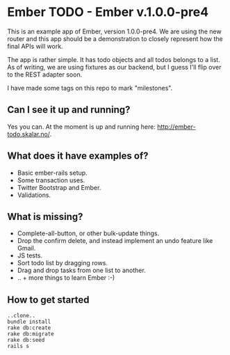 Ember TODO - Ember v.1.0.0-pre4
===============================

This is an example app of Ember, version 1.0.0-pre4.
We are using the new router and this app should be a demonstration
to closely represent how the final APIs will work.

The app is rather simple. It has todo objects and all todos belongs to a list.
As of writing, we are using fixtures as our backend, but I guess I'll flip over
to the REST adapter soon.

I have made some tags on this repo to mark "milestones".


Can I see it up and running?
----------------------------
Yes you can. At the moment is up and running here: http://ember-todo.skalar.no/.


What does it have examples of?
------------------------------
* Basic ember-rails setup.
* Some transaction uses.
* Twitter Bootstrap and Ember.
* Validations.


What is missing?
----------------
* Complete-all-button, or other bulk-update things.
* Drop the confirm delete, and instead implement an undo feature like Gmail.
* JS tests.
* Sort todo list by dragging rows.
* Drag and drop tasks from one list to another.
* .. + more things to learn Ember :-)


How to get started
------------------

```
..clone..
bundle install
rake db:create
rake db:migrate
rake db:seed
rails s
```
